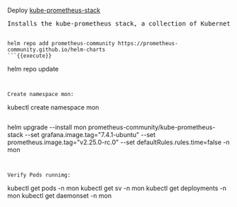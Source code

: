 
Deploy [kube-prometheus-stack](https://github.com/prometheus-community/helm-charts/tree/main/charts/kube-prometheus-stack)

 <pre class="file">
Installs the kube-prometheus stack, a collection of Kubernetes manifests, Grafana dashboards, and Prometheus rules combined with documentation and scripts to provide easy to operate end-to-end Kubernetes cluster monitoring with Prometheus using the Prometheus Operator.
 </pre>

``` 
helm repo add prometheus-community https://prometheus-community.github.io/helm-charts
```{{execute}}

``` 
helm repo update
```{{execute}}


Create namespace mon:
``` 
kubectl create namespace mon
```{{execute}}

``` 
helm upgrade --install  mon prometheus-community/kube-prometheus-stack  --set grafana.image.tag="7.4.1-ubuntu" --set prometheus.image.tag="v2.25.0-rc.0" --set defaultRules.rules.time=false -n mon
```{{execute}}


Verify Pods runnimg:
``` 
kubectl get pods -n mon
kubectl get sv -n mon
kubectl get deployments -n mon
kubectl get daemonset -n mon
```{{execute}}